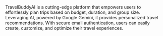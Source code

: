 TravelBuddyAI is a cutting-edge platform that empowers users to effortlessly plan trips based on budget, duration, and group size. Leveraging AI, powered by Google Gemini, it provides personalized travel recommendations. With secure email authentication, users can easily create, customize, and optimize their travel experiences.
